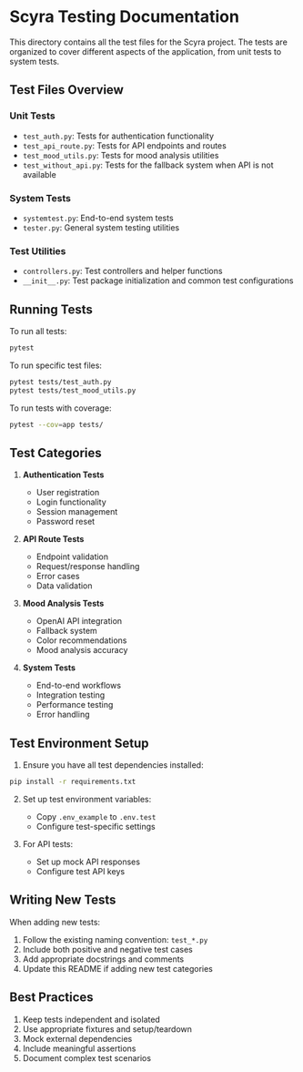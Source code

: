 # Scyra Testing Documentation

This directory contains all the test files for the Scyra project. The tests are organized to cover different aspects of the application, from unit tests to system tests.

## Test Files Overview

### Unit Tests
- `test_auth.py`: Tests for authentication functionality
- `test_api_route.py`: Tests for API endpoints and routes
- `test_mood_utils.py`: Tests for mood analysis utilities
- `test_without_api.py`: Tests for the fallback system when API is not available

### System Tests
- `systemtest.py`: End-to-end system tests
- `tester.py`: General system testing utilities

### Test Utilities
- `controllers.py`: Test controllers and helper functions
- `__init__.py`: Test package initialization and common test configurations

## Running Tests

To run all tests:
```bash
pytest
```

To run specific test files:
```bash
pytest tests/test_auth.py
pytest tests/test_mood_utils.py
```

To run tests with coverage:
```bash
pytest --cov=app tests/
```

## Test Categories

1. **Authentication Tests**
   - User registration
   - Login functionality
   - Session management
   - Password reset

2. **API Route Tests**
   - Endpoint validation
   - Request/response handling
   - Error cases
   - Data validation

3. **Mood Analysis Tests**
   - OpenAI API integration
   - Fallback system
   - Color recommendations
   - Mood analysis accuracy

4. **System Tests**
   - End-to-end workflows
   - Integration testing
   - Performance testing
   - Error handling

## Test Environment Setup

1. Ensure you have all test dependencies installed:
```bash
pip install -r requirements.txt
```

2. Set up test environment variables:
   - Copy `.env_example` to `.env.test`
   - Configure test-specific settings

3. For API tests:
   - Set up mock API responses
   - Configure test API keys

## Writing New Tests

When adding new tests:
1. Follow the existing naming convention: `test_*.py`
2. Include both positive and negative test cases
3. Add appropriate docstrings and comments
4. Update this README if adding new test categories

## Best Practices

1. Keep tests independent and isolated
2. Use appropriate fixtures and setup/teardown
3. Mock external dependencies
4. Include meaningful assertions
5. Document complex test scenarios 